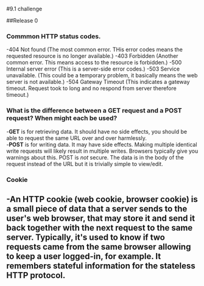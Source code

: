 #9.1 challenge

##Release 0
### Commmon HTTP status codes.
-404 Not found (The most common error. THis error codes means the requested resource is no longer available.)
-403 Forbidden (Another common error. This means access to the resource is forbidden.)
-500 Internal server error (This is a server-side error codes.)
-503 Service unavailable. (This could be a temporary problem, it basically means the web server is not available.)
-504 Gateway Timeout (This indicates a gateway timeout. Request took to long and no respond from server therefore timeout.)

### What is the difference between a GET request and a POST request? When might each be used?
-**GET** is for retrieving data. It should have no side effects, you should be able to request the same URL over and over harmlessly.  
-**POST**  is for writing data.  It may have side effects.  Making multiple identical write requests will likely result in multiple writes.  Browsers typically give you warnings about this.  POST is *not* secure.  The data is in the body of the request instead of the URL but it is trivially simple to view/edit.

### Cookie
-An HTTP cookie (web cookie, browser cookie) is a small piece of data that a server sends to the user's web browser, that may store it and send it back together with the next request to the same server. Typically, it's used to know if two requests came from the same browser allowing to keep a user logged-in, for example. It remembers stateful information for the stateless HTTP protocol.
-
